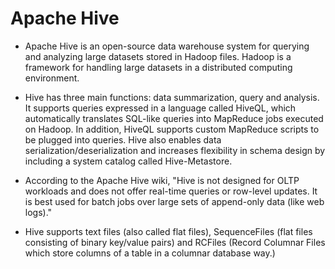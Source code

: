 Apache Hive
=================
- Apache Hive is an open-source data warehouse system for querying and analyzing large datasets stored in Hadoop files. Hadoop is a framework for handling large datasets in a distributed computing environment.

- Hive has three main functions: data summarization, query and analysis.  It supports queries expressed in a language called HiveQL, which automatically translates SQL-like queries into MapReduce jobs executed on Hadoop. In addition, HiveQL supports custom MapReduce scripts to be plugged into queries. Hive also enables data serialization/deserialization and increases flexibility in schema design by including a system catalog called Hive-Metastore.

- According to the Apache Hive wiki, "Hive is not designed for OLTP workloads and does not offer real-time queries or row-level updates. It is best used for batch jobs over large sets of append-only data (like web logs)." 

- Hive supports text files (also called flat files), SequenceFiles (flat files consisting of binary key/value pairs) and RCFiles (Record Columnar Files which store columns of a table in a columnar database way.)

